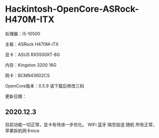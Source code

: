 # Hackintosh-OpenCore-ASRock-H470M-ITX

处理器：i5-10500

主板：ASRock H470M-iTX

显卡：ASUS RX5500XT-8G

内存：Kingston 3200 16G

网卡：BCM943602CS

OpenCore版本：0.5.9
请下载后修改三码

更新日期：

## 2020.12.3

  目前功能一切正常，显卡有待进一步优化。
  WiFi 蓝牙 隔空投送 随航 所有正常，苹果拆机网卡nice
  

